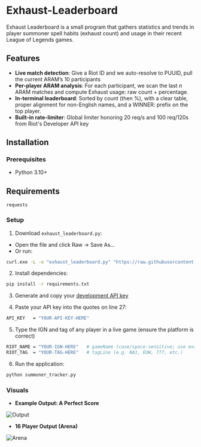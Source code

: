 # Exhaust-Leaderboard
Exhaust Leaderboard is a small program that gathers statistics and trends in player summoner spell habits (exhaust count) and usage in their recent League of Legends games.

## Features  
- **Live match detection**: Give a Riot ID and we auto-resolve to PUUID, pull the current ARAM’s 10 participants
- **Per-player ARAM analysis**: For each participant, we scan the last *n* ARAM matches and compute Exhaust usage: raw count + percentage.
- **In-terminal leaderboard**: Sorted by count (then %), with a clear table, proper alignment for non-English names, and a WINNER: prefix on the top player.
- **Built-in rate-limiter**: Global limiter honoring 20 req/s and 100 req/120s from Riot's Developer API key

## Installation  

### Prerequisites  
- Python 3.10+  

## Requirements  

```
requests
```

### Setup  

1. Download ```exhaust_leaderboard.py```:
- Open the file and click Raw → Save As...
- Or run:
```sh
curl.exe -L -o "exhaust_leaderboard.py" "https://raw.githubusercontent.com/Borping/Exhaust-Leaderboard/main/exhaust_leaderboard.py"
   ```  

2. Install dependencies:  
```sh
pip install -r requirements.txt  
   ``` 
3. Generate and copy your [development API key](https://developer.riotgames.com)

4. Paste your API key into the quotes on line 27:
  ```sh
API_KEY   = "YOUR-API-KEY-HERE"
  ```
5. Type the IGN and tag of any player in a live game (ensure the platform is correct)
  ```sh
RIOT_NAME = "YOUR-IGN-HERE"   # gameName (case/space-sensitive; use exactly as shown in client/Lobby)
RIOT_TAG  = "YOUR-TAG-HERE"   # tagLine (e.g. NA1, EUW, 777, etc.)
  ```
6. Run the application:  
```sh
python summoner_tracker.py
   ```  

### Visuals
- **Example Output: A Perfect Score**

![Output](https://i.imgur.com/BjqSyk8.png)

- **16 Player Output (Arena)**

![Arena](https://i.imgur.com/DTrOkaI.png)
